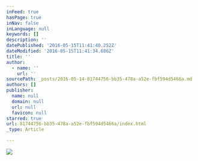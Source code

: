 ```yaml
---
inFeed: true
hasPage: true
inNav: false
inLanguage: null
keywords: []
description: ''
datePublished: '2016-05-15T11:41:40.252Z'
dateModified: '2016-05-15T11:41:34.686Z'
title: ''
author:
  - name: ''
    url: ''
sourcePath: _posts/2016-05-14-81744756-bb35-478a-a52e-fbf594d5466a.md
authors: []
publisher:
  name: null
  domain: null
  url: null
  favicon: null
starred: true
url: 81744756-bb35-478a-a52e-fbf594d5466a/index.html
_type: Article

---
```

![](https://the-grid-user-content.s3-us-west-2.amazonaws.com/93ed0d68-c7b7-46ef-8939-c476bc322d6f.jpg)